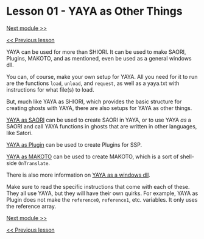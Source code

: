 # Lesson 01 - YAYA as Other Things

[Next module >>](../module_11_debugging/00_peeking_behind_the_curtain.md)

[<< Previous lesson](../module_10_yaya_libraries/00_yaya_as_shiori.md)

YAYA can be used for more than SHIORI. It can be used to make SAORI, Plugins, MAKOTO, and as mentioned, even be used as a general windows dll.

You can, of course, make your own setup for YAYA. All you need for it to run are the functions `load`, `unload`, and `request`, as well as a yaya.txt with instructions for what file(s) to load.

But, much like YAYA as SHIORI, which provides the basic structure for creating ghosts with YAYA, there are also setups for YAYA as other things.

[YAYA as SAORI](https://emily.shillest.net/ayaya/index.php?YAYA+as+SAORI) can be used to create SAORI in YAYA, or to use YAYA *as* a SAORI and call YAYA functions in ghosts that are written in other languages, like Satori.

[YAYA as Plugin](https://emily.shillest.net/ayaya/index.php?YAYA+as+PLUGIN) can be used to create Plugins for SSP.

[YAYA as MAKOTO](https://emily.shillest.net/ayaya/index.php?YAYA+as+MAKOTO) can be used to create MAKOTO, which is a sort of shell-side `OnTranslate`.

There is also more information on [YAYA as a windows dll](https://emily.shillest.net/ayaya/index.php?%E3%83%9E%E3%83%8B%E3%83%A5%E3%82%A2%E3%83%AB/%E6%96%87%E6%B3%95/A.WindowsDLL%E3%81%A8%E3%81%97%E3%81%A6%E3%81%AEYAYA).

Make sure to read the specific instructions that come with each of these. They all use YAYA, but they will have their own quirks. For example, YAYA as Plugin does not make the `reference0`, `reference1`, etc. variables. It only uses the reference array.

[Next module >>](../module_11_debugging/00_peeking_behind_the_curtain.md)

[<< Previous lesson](../module_10_yaya_libraries/00_yaya_as_shiori.md)
